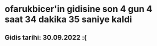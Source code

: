 # ofarukbicer'in gidisine son 4 gun 4 saat 34 dakika 35 saniye kaldi

## Gidis tarihi: 30.09.2022 :(